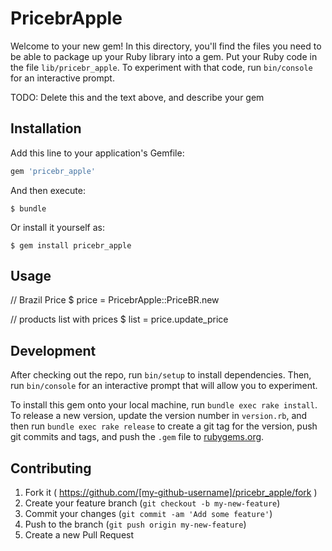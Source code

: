 # PricebrApple

Welcome to your new gem! In this directory, you'll find the files you need to be able to package up your Ruby library into a gem. Put your Ruby code in the file `lib/pricebr_apple`. To experiment with that code, run `bin/console` for an interactive prompt.

TODO: Delete this and the text above, and describe your gem

## Installation

Add this line to your application's Gemfile:

```ruby
gem 'pricebr_apple'
```

And then execute:

    $ bundle

Or install it yourself as:

    $ gem install pricebr_apple

## Usage

// Brazil Price 
 $ price =  PricebrApple::PriceBR.new 

// products list with prices
 $ list = price.update_price

## Development

After checking out the repo, run `bin/setup` to install dependencies. Then, run `bin/console` for an interactive prompt that will allow you to experiment.

To install this gem onto your local machine, run `bundle exec rake install`. To release a new version, update the version number in `version.rb`, and then run `bundle exec rake release` to create a git tag for the version, push git commits and tags, and push the `.gem` file to [rubygems.org](https://rubygems.org).

## Contributing

1. Fork it ( https://github.com/[my-github-username]/pricebr_apple/fork )
2. Create your feature branch (`git checkout -b my-new-feature`)
3. Commit your changes (`git commit -am 'Add some feature'`)
4. Push to the branch (`git push origin my-new-feature`)
5. Create a new Pull Request

